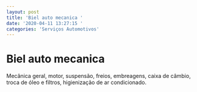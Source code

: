```yaml
---
layout: post
title: 'Biel auto mecanica '
date: '2020-04-11 13:27:15 '
categories: 'Serviços Automotivos'
---
```


# Biel auto mecanica 

Mecânica geral, motor, suspensão, freios, embreagens, caixa de câmbio, troca de óleo e filtros, higienização de ar condicionado.
